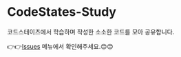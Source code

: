 # CodeStates-Study
코드스테이츠에서 학습하며 작성한 소소한 코드를 모아 공유합니다.  

👉👉[Issues] 메뉴에서 확인해주세요.😊😊

[Issues]: https://github.com/jangwonyoon/Codestates-study/issues

